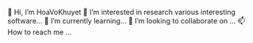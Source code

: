 👋 Hi, I’m HoaVoKhuyet
👀 I’m interested in research various interesting software...
🌱 I’m currently learning...
💞️ I’m looking to collaborate on ...
📫 How to reach me ...